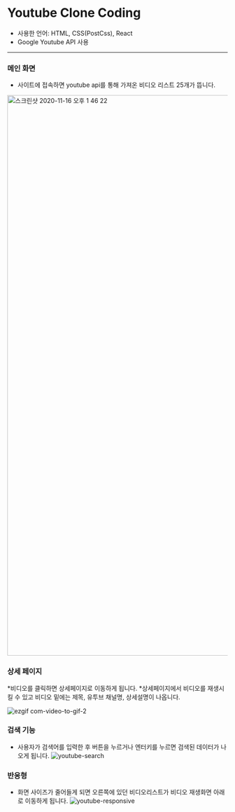 # Youtube Clone Coding
* 사용한 언어: HTML, CSS(PostCss), React
* Google Youtube API 사용
--------------------------------------
### 메인 화면
* 사이트에 접속하면 youtube api를 통해 가져온 비디오 리스트 25개가 뜹니다.
<img width="1280" alt="스크린샷 2020-11-16 오후 1 46 22" src="https://user-images.githubusercontent.com/72989367/99214006-69886180-2812-11eb-914b-2958f00dccfd.png">

### 상세 페이지
*비디오를 클릭하면 상세페이지로 이동하게 됩니다.
*상세페이지에서 비디오를 재생시킬 수 있고 비디오 밑에는 제목, 유투브 채널명, 상세설명이 나옵니다.

![ezgif com-video-to-gif-2](https://user-images.githubusercontent.com/72989367/99217764-31861c00-281c-11eb-9013-046c54f5a4db.gif)

### 검색 기능
* 사용자가 검색어를 입력한 후 버튼을 누르거나 엔터키를 누르면 검색된 데이터가 나오게 됩니다.
![youtube-search](https://user-images.githubusercontent.com/72989367/99219908-f0dcd180-2820-11eb-8e04-dce14ea06615.gif)

### 반응형
* 화면 사이즈가 줄어들게 되면 오른쪽에 있던 비디오리스트가 비디오 재생화면 아래로 이동하게 됩니다.
![youtube-responsive](https://user-images.githubusercontent.com/72989367/99220077-5204a500-2821-11eb-8628-8a6a488a25b2.gif)
